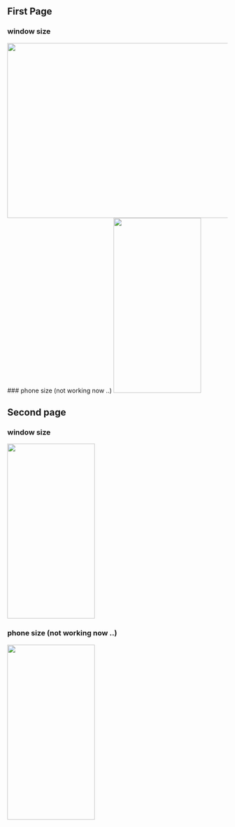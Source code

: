 ## First Page

### window size
<img src="https://img1.daumcdn.net/thumb/R1280x0/?scode=mtistory2&fname=https%3A%2F%2Fblog.kakaocdn.net%2Fdn%2FyUxw7%2FbtsK7SbJyP3%2Fm9Cc9PC5BYIyjyAKPIPR1k%2Fimg.png" width="650" height="400"/>
### phone size (not working now ..)
<img src="https://img1.daumcdn.net/thumb/R1280x0/?scode=mtistory2&fname=https%3A%2F%2Fblog.kakaocdn.net%2Fdn%2FbA3NHG%2FbtsK7bbPTEO%2FkWdCzUKxIzKhSkbEBFnsa0%2Fimg.png" width="200" height="400"/>


## Second page

### window size
<img src="https://img1.daumcdn.net/thumb/R1280x0/?scode=mtistory2&fname=https%3A%2F%2Fblog.kakaocdn.net%2Fdn%2FbqxDKv%2FbtsK9lDKisx%2FsQ3mdeAkfNdhr4o6tc7060%2Fimg.png" width="200" height="400"/>

### phone size (not working now ..)
<img src="https://img1.daumcdn.net/thumb/R1280x0/?scode=mtistory2&fname=https%3A%2F%2Fblog.kakaocdn.net%2Fdn%2FsdhmN%2FbtsK6TP4aMP%2Fw4THFtt1fmNYiag1ZakQ6k%2Fimg.png" width="200" height="400"/>

